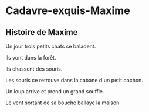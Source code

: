 # Cadavre-exquis-Maxime
## Histoire de Maxime

Un jour trois petits chats se baladent.

Ils vont dans la forêt.

Ils chassent des souris.



Les souris ce retrouve dans la cabane d'un petit cochon.

Un loup arrive et prend un grand souffle.

Le vent sortant de sa bouche ballaye la maison.